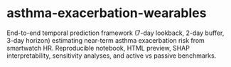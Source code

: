 # asthma-exacerbation-wearables
End-to-end temporal prediction framework (7-day lookback, 2-day buffer, 3-day horizon) estimating near-term asthma exacerbation risk from smartwatch HR. Reproducible notebook, HTML preview, SHAP interpretability, sensitivity analyses, and active vs passive benchmarks.
